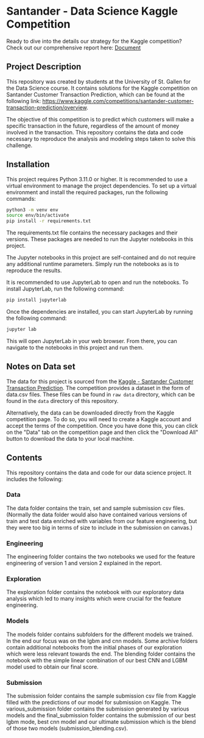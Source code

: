 # Santander - Data Science Kaggle Competition

Ready to dive into the details our strategy for the Kaggle competition? 
Check out our comprehensive report here: [Document](PDF)

## Project Description
This repository was created by students at the University of St. Gallen for the Data Science course. It contains solutions for the Kaggle competition on Santander Customer Transaction Prediction, which can be found at the following link: https://www.kaggle.com/competitions/santander-customer-transaction-prediction/overview.

The objective of this competition is to predict which customers will make a specific transaction in the future, regardless of the amount of money involved in the transaction. This repository contains the data and code necessary to reproduce the analysis and modeling steps taken to solve this challenge.

## Installation 

This project requires Python 3.11.0 or higher. It is recommended to use a virtual environment to manage the project dependencies. To set up a virtual environment and install the required packages, run the following commands:

```bash
python3 -m venv env
source env/bin/activate
pip install -r requirements.txt
```

The requirements.txt file contains the necessary packages  and their versions. These packages are needed to run the Jupyter notebooks in this project.

The Jupyter notebooks in this project are self-contained and do not require any additional runtime parameters. Simply run the notebooks as is to reproduce the results.

It is recommended to use JupyterLab to open and run the notebooks. To install JupyterLab, run the following command:


```bash
pip install jupyterlab
```

Once the dependencies are installed, you can start JupyterLab by running the following command:

```bash
jupyter lab
```

This will open JupyterLab in your web browser. From there, you can navigate to the notebooks  in this project and run them.

## Notes on Data set 
The data for this project is sourced from the [Kaggle - Santander Customer Transaction Prediction](https://www.kaggle.com/c/santander-customer-transaction-prediction). The competition provides a dataset in the form of data.csv files. These files can be found in `raw data` directory, which can be found in the `data` directory of this repository.

Alternatively, the data can be downloaded directly from the Kaggle competition page. To do so, you will need to create a Kaggle account and accept the terms of the competition. Once you have done this, you can click on the "Data" tab on the competition page and then click the "Download All" button to download the data to your local machine.

## Contents

This repository contains the data and code for our data science project. It includes the following:

### Data

The data folder contains the train, set and sample submission csv files. (Normally the data folder would also have contained various versions of train and test data enriched with variables from our feature engineering, but they were too big in terms of size to include in the submission on canvas.)

### Engineering

The engineering folder contains the two notebooks we used for the feature engineering of version 1 and version 2 explained in the report.

### Exploration

The exploration folder contains the notebook with our exploratory data analysis which led to many insights which were crucial for the feature engineering.

### Models

The models folder contains subfolders for the different models we trained. In the end our focus was on the lgbm and cnn models. Some archive folders contain additional notebooks from the initial phases of our exploration which were less relevant towards the end. The blending folder contains the notebook with the simple linear combination of our best CNN and LGBM model used to obtain our final score.

### Submission

The submission folder contains the sample submission csv file from Kaggle filled with the predictions of our model for submission on Kaggle. The various_submission folder contains the submission generated by various models and the final_submission folder contains the submission of our best lgbm mode, best cnn model and our ultimate submission which is the blend of those two models (submission_blending.csv).

